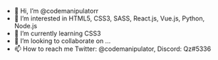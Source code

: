 - 👋 Hi, I’m @codemanipulatorr
- 👀 I’m interested in HTML5, CSS3, SASS, React.js, Vue.js, Python, Node.js 
- 🌱 I’m currently learning CSS3
- 💞️ I’m looking to collaborate on ...
- 📫 How to reach me Twitter: @codemanipulator, Discord: Qz#5336

<!---
codemanipulatorr/codemanipulatorr is a ✨ special ✨ repository because its `README.md` (this file) appears on your GitHub profile.
You can click the Preview link to take a look at your changes.
--->
